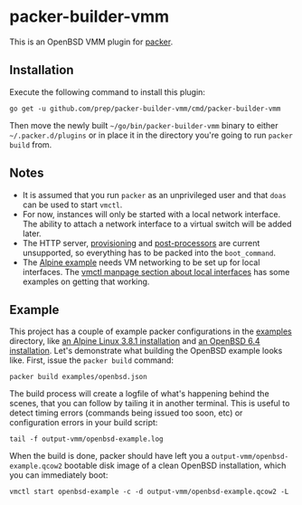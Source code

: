 packer-builder-vmm
==================
This is an OpenBSD VMM plugin for [packer](https://www.packer.io/).

## Installation
Execute the following command to install this plugin:

```
go get -u github.com/prep/packer-builder-vmm/cmd/packer-builder-vmm
```

Then move the newly built `~/go/bin/packer-builder-vmm` binary to either `~/.packer.d/plugins` or in place it in the directory you're going to run `packer build` from.

## Notes
* It is assumed that you run `packer` as an unprivileged user and that `doas` can be used to start `vmctl`.
* For now, instances will only be started with a local network interface. The ability to attach a network interface to a virtual switch will be added later.
* The HTTP server, [provisioning](https://www.packer.io/docs/provisioners/index.html) and [post-processors](https://www.packer.io/docs/post-processors/index.html) are current unsupported, so everything has to be packed into the `boot_command`.
* The [Alpine example](examples/alpine.json) needs VM networking to be set up for local interfaces. The [vmctl manpage section about local interfaces](http://man.openbsd.org/vmctl#LOCAL_INTERFACES) has some examples on getting that working.

## Example
This project has a couple of example packer configurations in the [examples](examples) directory, like [an Alpine Linux 3.8.1 installation](examples/alpine.json) and [an OpenBSD 6.4 installation](examples/openbsd.json). Let's demonstrate what building the OpenBSD example looks like. First, issue the `packer build` command:

```
packer build examples/openbsd.json
```

The build process will create a logfile of what's happening behind the scenes, that you can follow by tailing it in another terminal. This is useful to detect timing errors (commands being issued too soon, etc) or configuration errors in your build script:

```
tail -f output-vmm/openbsd-example.log
```

When the build is done, packer should have left you a `output-vmm/openbsd-example.qcow2` bootable disk image of a clean OpenBSD installation, which you can immediately boot:

```
vmctl start openbsd-example -c -d output-vmm/openbsd-example.qcow2 -L
```
